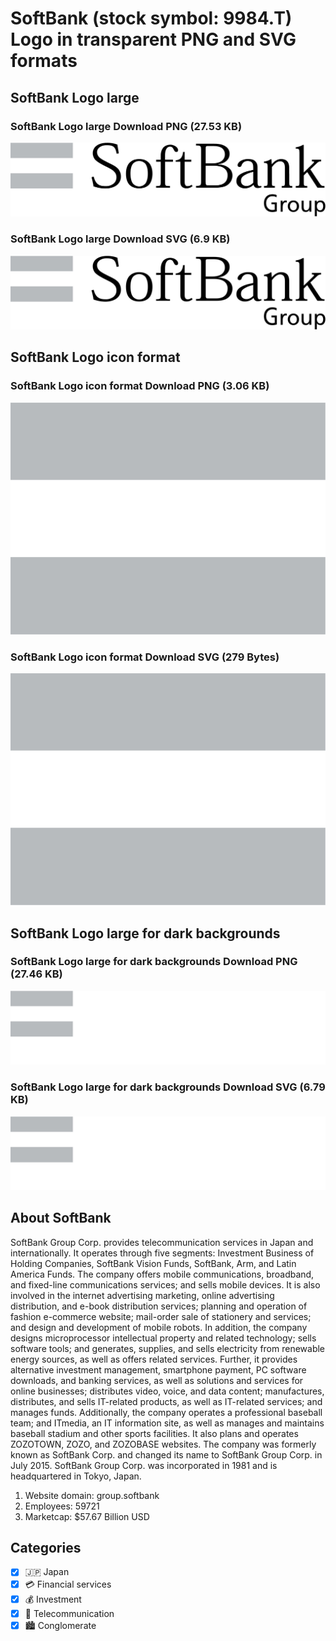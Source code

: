 # SoftBank (stock symbol: 9984.T) Logo in transparent PNG and SVG formats

## SoftBank Logo large

### SoftBank Logo large Download PNG (27.53 KB)

![SoftBank Logo large Download PNG (27.53 KB)](/img/orig/9984.T_BIG-7803522a.png)

### SoftBank Logo large Download SVG (6.9 KB)

![SoftBank Logo large Download SVG (6.9 KB)](/img/orig/9984.T_BIG-a47f06b9.svg)

## SoftBank Logo icon format

### SoftBank Logo icon format Download PNG (3.06 KB)

![SoftBank Logo icon format Download PNG (3.06 KB)](/img/orig/9984.T-d3304570.png)

### SoftBank Logo icon format Download SVG (279 Bytes)

![SoftBank Logo icon format Download SVG (279 Bytes)](/img/orig/9984.T-170058a4.svg)

## SoftBank Logo large for dark backgrounds

### SoftBank Logo large for dark backgrounds Download PNG (27.46 KB)

![SoftBank Logo large for dark backgrounds Download PNG (27.46 KB)](/img/orig/9984.T_BIG.D-87411322.png)

### SoftBank Logo large for dark backgrounds Download SVG (6.79 KB)

![SoftBank Logo large for dark backgrounds Download SVG (6.79 KB)](/img/orig/9984.T_BIG.D-2788f7a7.svg)

## About SoftBank

SoftBank Group Corp. provides telecommunication services in Japan and internationally. It operates through five segments: Investment Business of Holding Companies, SoftBank Vision Funds, SoftBank, Arm, and Latin America Funds. The company offers mobile communications, broadband, and fixed-line communications services; and sells mobile devices. It is also involved in the internet advertising marketing, online advertising distribution, and e-book distribution services; planning and operation of fashion e-commerce website; mail-order sale of stationery and services; and design and development of mobile robots. In addition, the company designs microprocessor intellectual property and related technology; sells software tools; and generates, supplies, and sells electricity from renewable energy sources, as well as offers related services. Further, it provides alternative investment management, smartphone payment, PC software downloads, and banking services, as well as solutions and services for online businesses; distributes video, voice, and data content; manufactures, distributes, and sells IT-related products, as well as IT-related services; and manages funds. Additionally, the company operates a professional baseball team; and ITmedia, an IT information site, as well as manages and maintains baseball stadium and other sports facilities. It also plans and operates ZOZOTOWN, ZOZO, and ZOZOBASE websites. The company was formerly known as SoftBank Corp. and changed its name to SoftBank Group Corp. in July 2015. SoftBank Group Corp. was incorporated in 1981 and is headquartered in Tokyo, Japan.

1. Website domain: group.softbank
2. Employees: 59721
3. Marketcap: $57.67 Billion USD


## Categories
- [x] 🇯🇵 Japan
- [x] 💳 Financial services
- [x] 💰 Investment
- [x] 📡 Telecommunication
- [x] 🏙 Conglomerate
